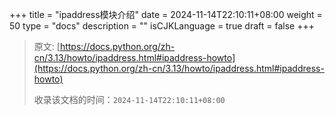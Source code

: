 +++
title = "ipaddress模块介绍"
date = 2024-11-14T22:10:11+08:00
weight = 50
type = "docs"
description = ""
isCJKLanguage = true
draft = false
+++

> 原文: [https://docs.python.org/zh-cn/3.13/howto/ipaddress.html#ipaddress-howto](https://docs.python.org/zh-cn/3.13/howto/ipaddress.html#ipaddress-howto)
>
> 收录该文档的时间：`2024-11-14T22:10:11+08:00`
